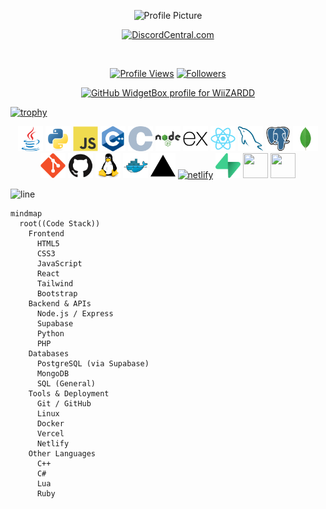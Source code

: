 <p align="center">
  <img src="https://i.imgur.com/HFOg76Q.png" width="150" alt="Profile Picture" />
</p>

<!--
<h1 align="center">WiiZARDD</h1>
<p align="center">
  I am a creative builder and self taught developer passionate about bringing ideas to life through code.<br>
  I specialize in HTML, CSS, and JavaScript, and I'm expanding into Full Stack Development with tools like Node.js, React, and SQL.<br>
  My journey spans web design, scripting, automation, and digital projects that push boundaries.
</p>
-->

<!--
<p align="center">
  <a href="https://discordcentral.com" target="_blank" rel="noreferrer">
    <img src="https://i.imgur.com/XY9a1aY.png" width="64" alt="">
  </a>
</p>
-->

<p align="center">
  <a href="https://discordcentral.com" target="_blank" rel="noreferrer">
    <img src="https://img.shields.io/badge/DiscordCentral.com-5865F2?style=for-the-badge&logo=data:image/png;base64,iVBORw0K..." alt="DiscordCentral.com"/>
  </a>
</p>
<p align="center" style="text-decoration:none;">
  <img src="https://img.shields.io/badge/React-20232A?logo=react&logoColor=61DAFB&style=flat-square" alt="">
  <img src="https://img.shields.io/badge/Tailwind-0EA5E9?logo=tailwindcss&logoColor=white&style=flat-square" alt="">
  <img src="https://img.shields.io/badge/Supabase-3ECF8E?logo=supabase&logoColor=white&style=flat-square" alt="">
</p>
<p align="center">
  <a href="https://github.com/WiiZARDD"><img src="https://komarev.com/ghpvc/?username=WiiZARDD&color=blue" alt="Profile Views" /></a>
  <a href="https://github.com/WiiZARDD?tab=followers"><img src="https://img.shields.io/github/followers/WiiZARDD?label=Followers&style=social" alt="Followers" /></a>
</p>
<p align="center">
  <a href="https://github.com/Jurredr/github-widgetbox" target="_blank" rel="noreferrer">
    <img src="https://github-widgetbox.vercel.app/api/profile?username=WiiZARDD&data=followers,repositories,stars,commits&theme=darkmode"
         alt="GitHub WidgetBox profile for WiiZARDD">
  </a>
</p>

[![trophy](https://github-profile-trophy.vercel.app/?username=WiiZARDD&no-bg=true&column=-1)](https://github.com/ryo-ma/github-profile-trophy)


<p align="center">
  <a href="https://www.java.com" target="_blank" rel="noreferrer"><img src="https://raw.githubusercontent.com/devicons/devicon/master/icons/java/java-original.svg" alt="java" width="40" height="40"/></a>
  <a href="https://www.python.org" target="_blank" rel="noreferrer"><img src="https://raw.githubusercontent.com/devicons/devicon/master/icons/python/python-original.svg" alt="python" width="40" height="40"/></a>
  <a href="https://developer.mozilla.org/en-US/docs/Web/JavaScript" target="_blank" rel="noreferrer"><img src="https://raw.githubusercontent.com/devicons/devicon/master/icons/javascript/javascript-original.svg" alt="javascript" width="40" height="40"/></a>
  <a href="https://cplusplus.com/" target="_blank" rel="noreferrer"><img src="https://raw.githubusercontent.com/devicons/devicon/master/icons/cplusplus/cplusplus-original.svg" alt="cplusplus" width="40" height="40"/></a>
  <a href="https://www.cprogramming.com/" target="_blank" rel="noreferrer"><img src="https://raw.githubusercontent.com/devicons/devicon/master/icons/c/c-original.svg" alt="c" width="40" height="40"/></a>
  <a href="https://nodejs.org" target="_blank" rel="noreferrer"><img src="https://raw.githubusercontent.com/devicons/devicon/master/icons/nodejs/nodejs-original-wordmark.svg" alt="nodejs" width="40" height="40"/></a>
  <a href="https://expressjs.com/" target="_blank" rel="noreferrer"><img src="https://raw.githubusercontent.com/devicons/devicon/master/icons/express/express-original.svg" alt="express" width="40" height="40"/></a>
  <a href="https://reactjs.org/" target="_blank" rel="noreferrer"><img src="https://raw.githubusercontent.com/devicons/devicon/master/icons/react/react-original.svg" alt="react" width="40" height="40"/></a>
  <a href="https://www.mysql.com/" target="_blank" rel="noreferrer"><img src="https://raw.githubusercontent.com/devicons/devicon/master/icons/mysql/mysql-original.svg" alt="mysql" width="40" height="40"/></a>
  <a href="https://www.postgresql.org/" target="_blank" rel="noreferrer"><img src="https://raw.githubusercontent.com/devicons/devicon/master/icons/postgresql/postgresql-original.svg" alt="postgresql" width="40" height="40"/></a>
  <a href="https://www.mongodb.com/" target="_blank" rel="noreferrer"><img src="https://raw.githubusercontent.com/devicons/devicon/master/icons/mongodb/mongodb-original.svg" alt="mongodb" width="40" height="40"/></a>
  <a href="https://git-scm.com/" target="_blank" rel="noreferrer"><img src="https://raw.githubusercontent.com/devicons/devicon/master/icons/git/git-original.svg" alt="git" width="40" height="40"/></a>
  <a href="https://github.com/" target="_blank" rel="noreferrer"><img src="https://raw.githubusercontent.com/devicons/devicon/master/icons/github/github-original.svg" alt="github" width="40" height="40"/></a>
  <a href="https://www.linux.org/" target="_blank" rel="noreferrer"><img src="https://raw.githubusercontent.com/devicons/devicon/master/icons/linux/linux-original.svg" alt="linux" width="40" height="40"/></a>
  <a href="https://www.docker.com/" target="_blank" rel="noreferrer"><img src="https://raw.githubusercontent.com/devicons/devicon/master/icons/docker/docker-original.svg" alt="docker" width="40" height="40"/></a>
  <a href="https://vercel.com/" target="_blank" rel="noreferrer"><img src="https://raw.githubusercontent.com/devicons/devicon/master/icons/vercel/vercel-original.svg" alt="vercel" width="40" height="40"/></a>
  <a href="https://netlify.com/" target="_blank" rel="noreferrer"><img src="https://www.vectorlogo.zone/logos/netlify/netlify-icon.svg" alt="netlify" width="40" height="40"/></a>
  <a href="https://supabase.com/" target="_blank" rel="noreferrer"><img src="https://raw.githubusercontent.com/supabase/supabase/master/packages/common/assets/images/supabase-logo-icon.svg" alt="supabase" width="40" height="40"/></a>
  <a href="https://www.anthropic.com/claude" target="_blank" rel="noreferrer"><img src="https://logo.svgcdn.com/l/claude-icon-8x.png" alt="" width="40" height="40"/></a>
  <a href="https://openai.com/" target="_blank" rel="noreferrer"><img src="https://i.imgur.com/j205VrT.png" alt="" width="40" height="40"/></a>
</p>


![line](https://github.com/bylickilabs/bylickilabs/assets/109308073/bfd77a60-d426-4470-b417-fdbab0166188) 

<!--
## GitHub Stats

 <p align="center">
  <img src="https://github-readme-stats.vercel.app/api/top-langs/?username=WiiZARDD&layout=compact&theme=radical" alt="Top Languages" />
</p>
-->

<!--

<p align="center">
  <a href="https://discordcentral.com" target="_blank" rel="noreferrer">
    <img src="https://i.imgur.com/XY9a1aY.png" width="64" alt="">
  </a>
</p>

<p align="center">
  <a href="https://discordcentral.com" target="_blank" rel="noreferrer">
    <img src="https://img.shields.io/badge/DiscordCentral.com-5865F2?style=for-the-badge&logo=data:image/png;base64,iVBORw0K..." alt="DiscordCentral.com"/>
  </a>
</p>



<p align="center" style="text-decoration:none;">
  <img src="https://img.shields.io/badge/React-20232A?logo=react&logoColor=61DAFB&style=flat-square" alt="">
  <img src="https://img.shields.io/badge/Tailwind-0EA5E9?logo=tailwindcss&logoColor=white&style=flat-square" alt="">
  <img src="https://img.shields.io/badge/Supabase-3ECF8E?logo=supabase&logoColor=white&style=flat-square" alt="">
</p>
-->


```mermaid
mindmap
  root((Code Stack))
    Frontend
      HTML5
      CSS3
      JavaScript
      React
      Tailwind
      Bootstrap
    Backend & APIs
      Node.js / Express
      Supabase
      Python
      PHP
    Databases
      PostgreSQL (via Supabase)
      MongoDB
      SQL (General)
    Tools & Deployment
      Git / GitHub
      Linux
      Docker
      Vercel
      Netlify
    Other Languages
      C++
      C#
      Lua
      Ruby
```

<!--
## 🖥️ Code Stack

### 🌐 Frontend
| Technology | Level | Icon |
|------------|:-----:|:----:|
| HTML5      | 🟢 Advanced     | <img src="https://raw.githubusercontent.com/devicons/devicon/master/icons/html5/html5-original.svg" width="40"/> |
| CSS3       | 🟢 Advanced     | <img src="https://raw.githubusercontent.com/devicons/devicon/master/icons/css3/css3-original.svg" width="40"/> |
| JavaScript | 🟡 Intermediate | <img src="https://raw.githubusercontent.com/devicons/devicon/master/icons/javascript/javascript-original.svg" width="40"/> |
| React      | 🟡 Intermediate | <img src="https://raw.githubusercontent.com/devicons/devicon/master/icons/react/react-original.svg" width="40"/> |
| Tailwind   | 🟡 Intermediate | <img src="https://www.vectorlogo.zone/logos/tailwindcss/tailwindcss-icon.svg" width="40"/> |
| Bootstrap  | 🟡 Intermediate | <img src="https://raw.githubusercontent.com/devicons/devicon/master/icons/bootstrap/bootstrap-plain.svg" width="40"/> |

### ⚙️ Backend & APIs
| Technology | Level | Icon |
|------------|:-----:|:----:|
| Node.js / Express | 🔴 Learning | <img src="https://raw.githubusercontent.com/devicons/devicon/master/icons/nodejs/nodejs-original.svg" width="40"/> |
| Supabase    | 🟡 Intermediate | <img src="https://raw.githubusercontent.com/supabase/supabase/master/packages/common/assets/images/supabase-logo-icon.svg" width="40"/> |
| Python      | 🟡 Intermediate | <img src="https://raw.githubusercontent.com/devicons/devicon/master/icons/python/python-original.svg" width="40"/> |
| PHP         | 🔴 Exploring    | <img src="https://raw.githubusercontent.com/devicons/devicon/master/icons/php/php-original.svg" width="40"/> |

### 🗄️ Databases
| Technology | Level | Icon |
|------------|:-----:|:----:|
| PostgreSQL (via Supabase) | 🟡 Intermediate | <img src="https://raw.githubusercontent.com/devicons/devicon/master/icons/postgresql/postgresql-original.svg" width="40"/> |
| MongoDB    | 🔴 Learning | <img src="https://raw.githubusercontent.com/devicons/devicon/master/icons/mongodb/mongodb-original.svg" width="40"/> |
| SQL (General) | 🟡 Intermediate | <img src="https://raw.githubusercontent.com/devicons/devicon/master/icons/mysql/mysql-original.svg" width="40"/> |

### 🛠️ Tools & Deployment
| Tool / Platform | Level | Icon |
|-----------------|:-----:|:----:|
| Git / GitHub    | 🟢 Advanced     | <img src="https://raw.githubusercontent.com/devicons/devicon/master/icons/git/git-original.svg" width="40"/> |
| Linux           | 🟡 Intermediate | <img src="https://raw.githubusercontent.com/devicons/devicon/master/icons/linux/linux-original.svg" width="40"/> |
| Docker          | 🔴 Exploring    | <img src="https://raw.githubusercontent.com/devicons/devicon/master/icons/docker/docker-original.svg" width="40"/> |
| Vercel          | 🟡 Intermediate | <img src="https://raw.githubusercontent.com/devicons/devicon/master/icons/vercel/vercel-original.svg" width="40"/> |
| Netlify         | 🟡 Intermediate | <img src="https://www.vectorlogo.zone/logos/netlify/netlify-icon.svg" width="40"/> |

### 🔧 Other Languages
| Technology | Level | Icon |
|------------|:-----:|:----:|
| C++   | 🔴 Exploring | <img src="https://raw.githubusercontent.com/devicons/devicon/master/icons/cplusplus/cplusplus-original.svg" width="40"/> |
| C#    | 🔴 Exploring | <img src="https://raw.githubusercontent.com/devicons/devicon/master/icons/csharp/csharp-original.svg" width="40"/> |
| Lua   | 🔴 Exploring | <img src="https://raw.githubusercontent.com/devicons/devicon/master/icons/lua/lua-original.svg" width="40"/> |
| Ruby  | 🔴 Exploring | <img src="https://raw.githubusercontent.com/devicons/devicon/master/icons/ruby/ruby-original.svg" width="40"/> |

-->

<!-- Proudly created with ❤️ by WiiZARDD -->
